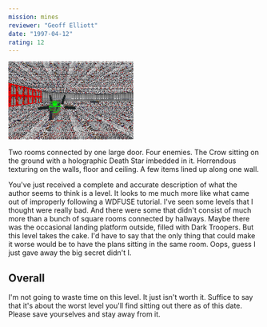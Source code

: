 ```yaml
---
mission: mines
reviewer: "Geoff Elliott"
date: "1997-04-12"
rating: 12
---
```


![Mines screenshot](./mines.png "This is the more interesting half of the 'level'.")

Two rooms connected by one large door. Four enemies. The Crow sitting on the ground with a holographic Death Star imbedded in it. Horrendous texturing on the walls, floor and ceiling. A few items lined up along one wall.

You've just received a complete and accurate description of what the author seems to think is a level. It looks to me much more like what came out of improperly following a WDFUSE tutorial. I've seen some levels that I thought were really bad. And there were some that didn't consist of much more than a bunch of square rooms connected by hallways. Maybe there was the occasional landing platform outside, filled with Dark Troopers. But this level takes the cake. I'd have to say that the only thing that could make it worse would be to have the plans sitting in the same room. Oops, guess I just gave away the big secret didn't I.

## Overall

I'm not going to waste time on this level. It just isn't worth it. Suffice to say that it's about the worst level you'll find sitting out there as of this date. Please save yourselves and stay away from it.